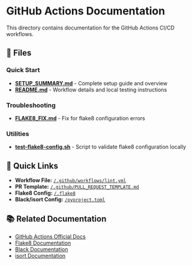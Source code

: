 # GitHub Actions Documentation

This directory contains documentation for the GitHub Actions CI/CD workflows.

## 📁 Files

### Quick Start
- **[SETUP_SUMMARY.md](SETUP_SUMMARY.md)** - Complete setup guide and overview
- **[README.md](README.md)** - Workflow details and local testing instructions

### Troubleshooting
- **[FLAKE8_FIX.md](FLAKE8_FIX.md)** - Fix for flake8 configuration errors

### Utilities
- **[test-flake8-config.sh](test-flake8-config.sh)** - Script to validate flake8 configuration locally

## 🔗 Quick Links

- **Workflow File:** [`/.github/workflows/lint.yml`](../../.github/workflows/lint.yml)
- **PR Template:** [`/.github/PULL_REQUEST_TEMPLATE.md`](../../.github/PULL_REQUEST_TEMPLATE.md)
- **Flake8 Config:** [`/.flake8`](../../.flake8)
- **Black/isort Config:** [`/pyproject.toml`](../../pyproject.toml)

## 📚 Related Documentation

- [GitHub Actions Official Docs](https://docs.github.com/en/actions)
- [Flake8 Documentation](https://flake8.pycqa.org/)
- [Black Documentation](https://black.readthedocs.io/)
- [isort Documentation](https://pycqa.github.io/isort/)

